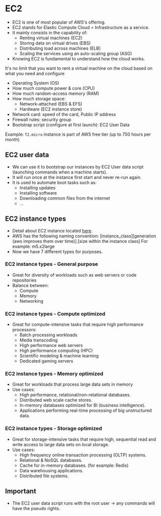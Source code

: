 # EC2

- EC2 is one of most popular of AWS's offering.
- EC2 stands for Elastic Compute Cloud = Infrastructure as a service.
- It mainly consists in the capability of:
  - Renting virtual machines (EC2)
  - Storing data on virtual drives (EBS)
  - Distributing load across machines (ELB)
  - Scaling the services using an auto-scaling group (ASG)
- Knowing EC2 is fundamental to understand how the cloud works.

It's no limit that you want to rent a virtual machine on the cloud based on what you need and configure

- Operating System (OS)
- How much compute power & core (CPU)
- How much random-access memory (RAM)
- How much storage space:
  - Network-attached (EBS & EFS)
  - Hardware (EC2 instance store)
- Network card: speed of the card, Public IP address
- Firewall rules: security group
- Bootstrap script (configure at first launch): EC2 User Data

Example: `T2.micro` instance is part of AWS free tier (up to 750 hours per month)

## EC2 user data

- We can use it to bootstrap our instances by EC2 User data script (launching commands when a machine starts).
- It will run once at the instance first start and never re-run again.
- It is used to automate boot tasks such as:
  - Installing updates
  - Installing software
  - Downloading common files from the internet
  - ...

## EC2 instance types

- Detail about EC2 instance located [here](https://aws.amazon.com/ec2/instance-types/).
- AWS has the following naming convention:
  [instance_class][generation (aws improves them over time)].[size within the instance class]
  For example: m5.x2large
- Now we have 7 different types for purposes.

### EC2 instance types - General purpose

- Great for diversity of workloads such as web servers or code repositories
- Balance between:
  - Compute
  - Memory
  - Networking

### EC2 instance types - Compute optimized

- Great for compute-intensive tasks that require high performance processors:
  - Batch processing workloads
  - Media transcoding
  - High performance web servers
  - High performance computing (HPC)
  - Scientific modeling & machine learning
  - Dedicated gaming servers

### EC2 instance types - Memory optimized

- Great for workloads that process large data sets in memory
- Use cases:
  - High performance, relational/non-relational databases.
  - Distributed web scale cache stores.
  - In-memory databases optimized for BI (business intelligence).
  - Applications performing real-time processing of big unstructured data.

### EC2 instance types - Storage optimized

- Great for storage-intensive tasks that require high, sequential read and write access to large data sets on local storage.
- Use cases:
  - High frequency online transaction processing (OLTP) systems.
  - Relational & NoSQL databases.
  - Cache for in-memory databases. (for example: Redis)
  - Data warehousing applications.
  - Distributed file systems.

## Important

- The EC2 user data script runs with the root user -> any commands will have the pseudo rights.

